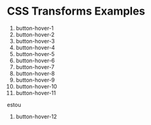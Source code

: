 # CSS Transforms Examples

1. button-hover-1
1. button-hover-2
1. button-hover-3
1. button-hover-4
1. button-hover-5
1. button-hover-6
1. button-hover-7
1. button-hover-8
1. button-hover-9
1. button-hover-10
1. button-hover-11

estou
1. button-hover-12
